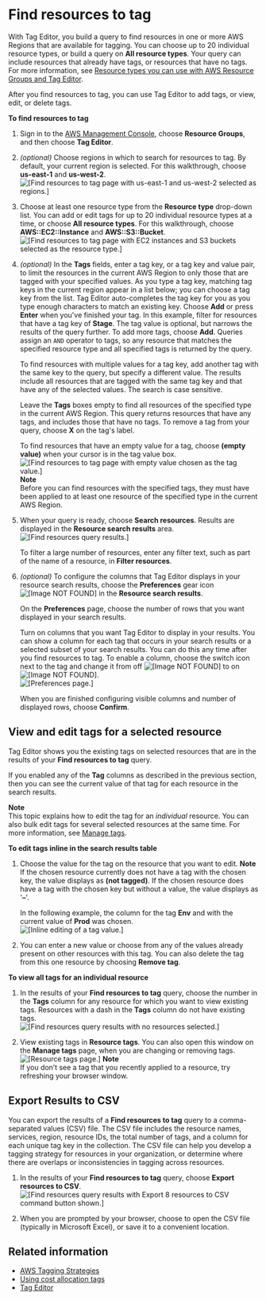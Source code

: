 # Find resources to tag<a name="find-resources-to-tag"></a>

With Tag Editor, you build a query to find resources in one or more AWS Regions that are available for tagging\. You can choose up to 20 individual resource types, or build a query on **All resource types**\. Your query can include resources that already have tags, or resources that have no tags\. For more information, see [Resource types you can use with AWS Resource Groups and Tag Editor](supported-resources.md)\.

After you find resources to tag, you can use Tag Editor to add tags, or view, edit, or delete tags\.

**To find resources to tag**

1. Sign in to the [AWS Management Console](https://console.aws.amazon.com/resource-groups), choose **Resource Groups**, and then choose **Tag Editor**\.

1. *\(optional\)* Choose regions in which to search for resources to tag\. By default, your current region is selected\. For this walkthrough, choose **us\-east\-1** and **us\-west\-2**\.  
![\[Find resources to tag page with us-east-1 and us-west-2 selected as regions.\]](http://docs.aws.amazon.com/ARG/latest/userguide/images/te_findresources_regions.png)

1. Choose at least one resource type from the **Resource type** drop\-down list\. You can add or edit tags for up to 20 individual resource types at a time, or choose **All resource types**\. For this walkthrough, choose **AWS::EC2::Instance** and **AWS::S3::Bucket**\.  
![\[Find resources to tag page with EC2 instances and S3 buckets selected as the resource type.\]](http://docs.aws.amazon.com/ARG/latest/userguide/images/te_findresource.png)

1. *\(optional\)* In the **Tags** fields, enter a tag key, or a tag key and value pair, to limit the resources in the current AWS Region to only those that are tagged with your specified values\. As you type a tag key, matching tag keys in the current region appear in a list below; you can choose a tag key from the list\. Tag Editor auto\-completes the tag key for you as you type enough characters to match an existing key\. Choose **Add** or press **Enter** when you've finished your tag\. In this example, filter for resources that have a tag key of **Stage**\. The tag value is optional, but narrows the results of the query further\. To add more tags, choose **Add**\. Queries assign an `AND` operator to tags, so any resource that matches the specified resource type and all specified tags is returned by the query\.

   To find resources with multiple values for a tag key, add another tag with the same key to the query, but specify a different value\. The results include all resources that are tagged with the same tag key and that have any of the selected values\. The search is case sensitive\.

   Leave the **Tags** boxes empty to find all resources of the specified type in the current AWS Region\. This query returns resources that have any tags, and includes those that have no tags\. To remove a tag from your query, choose **X** on the tag's label\.

   To find resources that have an empty value for a tag, choose **\(empty value\)** when your cursor is in the tag value box\.   
![\[Find resources to tag page with empty value chosen as the tag value.\]](http://docs.aws.amazon.com/ARG/latest/userguide/images/te_findresource_emptyvalue.png)
**Note**  
Before you can find resources with the specified tags, they must have been applied to at least one resource of the specified type in the current AWS Region\.

1. When your query is ready, choose **Search resources**\. Results are displayed in the **Resource search results** area\.  
![\[Find resources query results.\]](http://docs.aws.amazon.com/ARG/latest/userguide/images/te_findresources_results.png)

   To filter a large number of resources, enter any filter text, such as part of the name of a resource, in **Filter resources**\.

1. *\(optional\)* To configure the columns that Tag Editor displays in your resource search results, choose the **Preferences** gear icon ![\[Image NOT FOUND\]](http://docs.aws.amazon.com/ARG/latest/userguide/images/gearicon.png) in the **Resource search results**\.

   On the **Preferences** page, choose the number of rows that you want displayed in your search results\.

   Turn on columns that you want Tag Editor to display in your results\. You can show a column for each tag that occurs in your search results or a selected subset of your search results\. You can do this any time after you find resources to tag\. To enable a column, choose the switch icon next to the tag and change it from off ![\[Image NOT FOUND\]](http://docs.aws.amazon.com/ARG/latest/userguide/images/switch-off.png) to on ![\[Image NOT FOUND\]](http://docs.aws.amazon.com/ARG/latest/userguide/images/switch-on.png)\.  
![\[Preferences page.\]](http://docs.aws.amazon.com/ARG/latest/userguide/images/te_findresources_preferences.png)

   When you are finished configuring visible columns and number of displayed rows, choose **Confirm**\.

## View and edit tags for a selected resource<a name="tagging-resources-view"></a>

Tag Editor shows you the existing tags on selected resources that are in the results of your **Find resources to tag** query\. 

If you enabled any of the **Tag** columns as described in the previous section, then you can see the current value of that tag for each resource in the search results\.

**Note**  
This topic explains how to edit the tag for an *individual* resource\. You can also bulk edit tags for several selected resources at the same time\. For more information, see [Manage tags](tagging-resources.md)\.

**To edit tags inline in the search results table**

1. Choose the value for the tag on the resource that you want to edit\. 
**Note**  
If the chosen resource currently does not have a tag with the chosen key, the value displays as **\(not tagged\)**\.
If the chosen resource does have a tag with the chosen key but without a value, the value displays as '**–**'\. 

   In the following example, the column for the tag **Env** and with the current value of **Prod** was chosen\.  
![\[Inline editing of a tag value.\]](http://docs.aws.amazon.com/ARG/latest/userguide/images/te-inline-edit.png)

1. You can enter a new value or choose from any of the values already present on other resources with this tag\. You can also delete the tag from this one resource by choosing **Remove tag**\.

**To view all tags for an individual resource**

1. In the results of your **Find resources to tag** query, choose the number in the **Tags** column for any resource for which you want to view existing tags\. Resources with a dash in the **Tags** column do not have existing tags\.  
![\[Find resources query results with no resources selected.\]](http://docs.aws.amazon.com/ARG/latest/userguide/images/te_view_tags_query.png)

1. View existing tags in **Resource tags**\. You can also open this window on the **Manage tags** page, when you are changing or removing tags\.  
![\[Resource tags page.\]](http://docs.aws.amazon.com/ARG/latest/userguide/images/te_view_tags.png)
**Note**  
If you don’t see a tag that you recently applied to a resource, try refreshing your browser window\.

## Export Results to CSV<a name="tagging-resources-csv"></a>

You can export the results of a **Find resources to tag** query to a comma\-separated values \(CSV\) file\. The CSV file includes the resource names, services, region, resource IDs, the total number of tags, and a column for each unique tag key in the collection\. The CSV file can help you develop a tagging strategy for resources in your organization, or determine where there are overlaps or inconsistencies in tagging across resources\.

1. In the results of your **Find resources to tag** query, choose **Export resources to CSV**\.  
![\[Find resources query results with Export 8 resources to CSV command button shown.\]](http://docs.aws.amazon.com/ARG/latest/userguide/images/te_view_tags_query.png)

1. When you are prompted by your browser, choose to open the CSV file \(typically in Microsoft Excel\), or save it to a convenient location\.

## Related information<a name="related-info-finding-resources"></a>
+ [AWS Tagging Strategies](http://aws.amazon.com/answers/account-management/aws-tagging-strategies/)
+ [Using cost allocation tags](https://docs.aws.amazon.com/awsaccountbilling/latest/aboutv2/cost-alloc-tags.html#allocation-what)
+ [Tag Editor](tag-editor.md)
